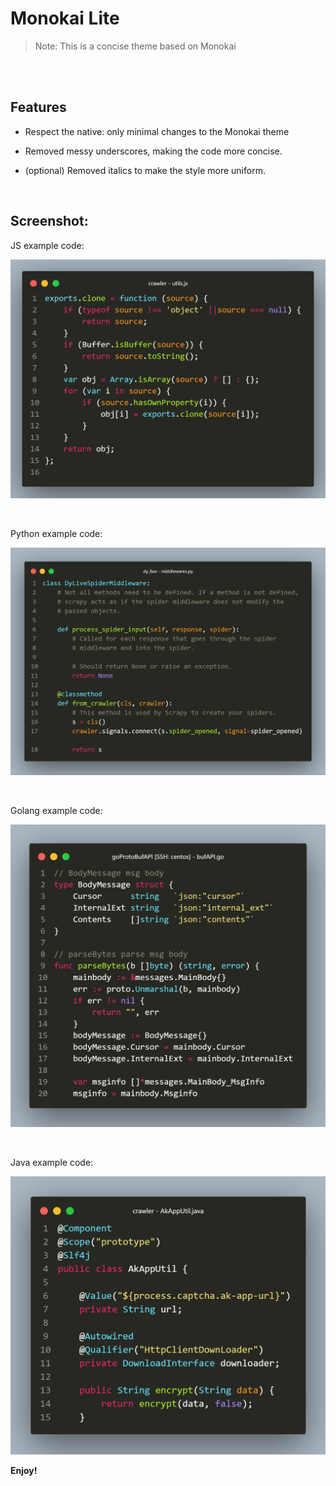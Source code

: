 # Monokai Lite

> Note: This is a concise theme based on Monokai


<br/><br/>

## Features

- Respect the native: only minimal changes to the Monokai theme

- Removed messy underscores, making the code more concise.

- (optional) Removed italics to make the style more uniform.

<br/>

## Screenshot:

JS example code:

![egJS](https://raw.githubusercontent.com/wanghuiyt/Monokai-Lite/main/images/javascript.png)



<br/>

Python example code:

![egPY](https://raw.githubusercontent.com/wanghuiyt/Monokai-Lite/main/images/python.png)


<br/>

Golang example code:

![egGO](https://raw.githubusercontent.com/wanghuiyt/Monokai-Lite/main/images/golang.png)


<br/>

Java example code:

![egJA](https://raw.githubusercontent.com/wanghuiyt/Monokai-Lite/main/images/java.png)



**Enjoy!**
